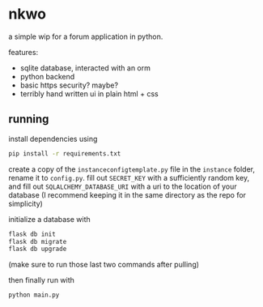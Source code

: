 
# nkwo

a simple wip for a forum application in python.

features:

- sqlite database, interacted with an orm
- python backend
- basic https security? maybe?
- terribly hand written ui in plain html + css


## running

install dependencies using

```bash
pip install -r requirements.txt
```

create a copy of the `instanceconfigtemplate.py` file in the `instance` folder, rename it to `config.py`. fill out `SECRET_KEY` with a sufficiently random key, and fill out `SQLALCHEMY_DATABASE_URI` with a uri to the location of your database (I recommend keeping it in the same directory as the repo for simplicity)

initialize a database with

```bash
flask db init
flask db migrate
flask db upgrade
```

(make sure to run those last two commands after pulling)

then finally run with

```bash
python main.py
```


